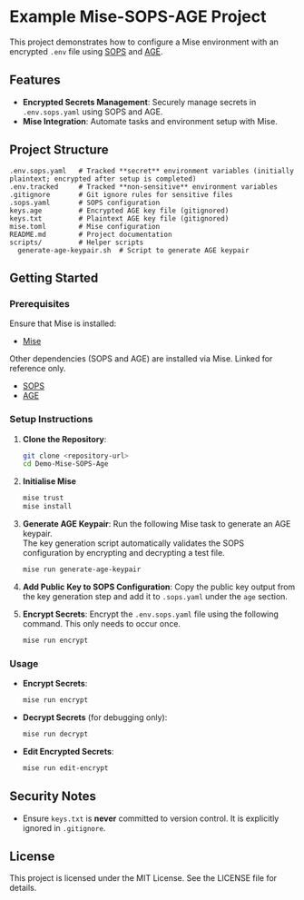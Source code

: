 # Example Mise-SOPS-AGE Project

This project demonstrates how to configure a Mise environment with an encrypted `.env` file using [SOPS](https://github.com/mozilla/sops) and [AGE](https://github.com/FiloSottile/age).

## Features

- **Encrypted Secrets Management**: Securely manage secrets in `.env.sops.yaml` using SOPS and AGE.
- **Mise Integration**: Automate tasks and environment setup with Mise.

## Project Structure

```plaintext
.env.sops.yaml   # Tracked **secret** environment variables (initially plaintext; encrypted after setup is completed)
.env.tracked     # Tracked **non-sensitive** environment variables
.gitignore       # Git ignore rules for sensitive files
.sops.yaml       # SOPS configuration
keys.age         # Encrypted AGE key file (gitignored)
keys.txt         # Plaintext AGE key file (gitignored)
mise.toml        # Mise configuration
README.md        # Project documentation
scripts/         # Helper scripts
  generate-age-keypair.sh  # Script to generate AGE keypair
```

## Getting Started

### Prerequisites

Ensure that Mise is installed:
- [Mise](https://github.com/mise-sh/mise)

Other dependencies (SOPS and AGE) are installed via Mise. Linked for reference only.
- [SOPS](https://github.com/mozilla/sops)
- [AGE](https://github.com/FiloSottile/age)

### Setup Instructions

1. **Clone the Repository**:
   ```bash
   git clone <repository-url>
   cd Demo-Mise-SOPS-Age
   ```

2. **Initialise Mise**
   ```bash
   mise trust
   mise install
   ```

3. **Generate AGE Keypair**:
   Run the following Mise task to generate an AGE keypair.  
   The key generation script automatically validates the SOPS configuration by encrypting and decrypting a test file.
   ```bash
   mise run generate-age-keypair
   ```

4. **Add Public Key to SOPS Configuration**:
   Copy the public key output from the key generation step and add it to `.sops.yaml` under the `age` section.

5. **Encrypt Secrets**:
   Encrypt the `.env.sops.yaml` file using the following command. This only needs to occur once.
   ```bash
   mise run encrypt
   ```


### Usage

- **Encrypt Secrets**:
  ```bash
  mise run encrypt
  ```

- **Decrypt Secrets** (for debugging only):
  ```bash
  mise run decrypt
  ```

- **Edit Encrypted Secrets**:
  ```bash
  mise run edit-encrypt
  ```

## Security Notes

- Ensure `keys.txt` is **never** committed to version control. It is explicitly ignored in `.gitignore`.


## License

This project is licensed under the MIT License. See the LICENSE file for details.
